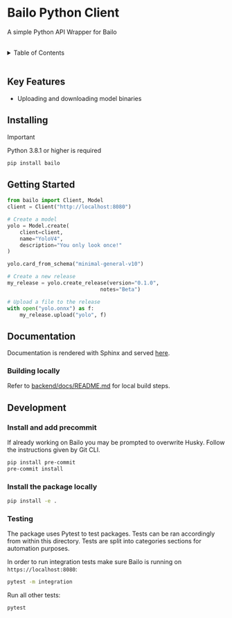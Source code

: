 # Bailo Python Client

A simple Python API Wrapper for Bailo

<br />

<!-- TABLE OF CONTENTS -->
<details>
    <summary>Table of Contents</summary>
    <ol>
        <li>
            <a href="#key-features">Key Features</a>
        </li>
        <li>
            <a href="#installing">Installing</a>
        </li>
        <li>
            <a href="#getting-started">Getting Started</a>
        </li>
        <li>
            <a href="#documentation">Documentation</a>
            <ul>
                <li><a href="#building-locally">Building Locally</a></li>
            </ul>
        </li>
        <li>
            <a href="#development">Development</a>
            <ul>
                <li><a href="#install-and-add-precommit">Install and add precommit</a></li>
                <li><a href="#install-the-package-locally">Install the package locally</a></li>
                <li><a href="#testing">Testing</a></li>
            </ul>
        </li>
    </ol>
</details>

<br />

## Key Features

- Uploading and downloading model binaries

## Installing

<!-- prettier-ignore-start -->
> [!IMPORTANT]
> Python 3.8.1 or higher is required
<!-- prettier-ignore-end -->

```bash
pip install bailo
```

## Getting Started

```python
from bailo import Client, Model
client = Client("http://localhost:8080")

# Create a model
yolo = Model.create(
    client=client,
    name="YoloV4",
    description="You only look once!"
)

yolo.card_from_schema("minimal-general-v10")

# Create a new release
my_release = yolo.create_release(version="0.1.0",
                              notes="Beta")

# Upload a file to the release
with open("yolo.onnx") as f:
    my_release.upload("yolo", f)
```

## Documentation

Documentation is rendered with Sphinx and served [here](https://gchq.github.io/Bailo/docs/python/index.html).

### Building locally

Refer to [backend/docs/README.md](backend/docs/README.md) for local build steps.

## Development

### Install and add precommit

If already working on Bailo you may be prompted to overwrite Husky. Follow the instructions given by Git CLI.

```bash
pip install pre-commit
pre-commit install
```

### Install the package locally

```bash
pip install -e .
```

### Testing

The package uses Pytest to test packages. Tests can be ran accordingly from within this directory. Tests are split into
categories sections for automation purposes.

In order to run integration tests make sure Bailo is running on `https://localhost:8080`:

```bash
pytest -m integration
```

Run all other tests:

```bash
pytest
```
